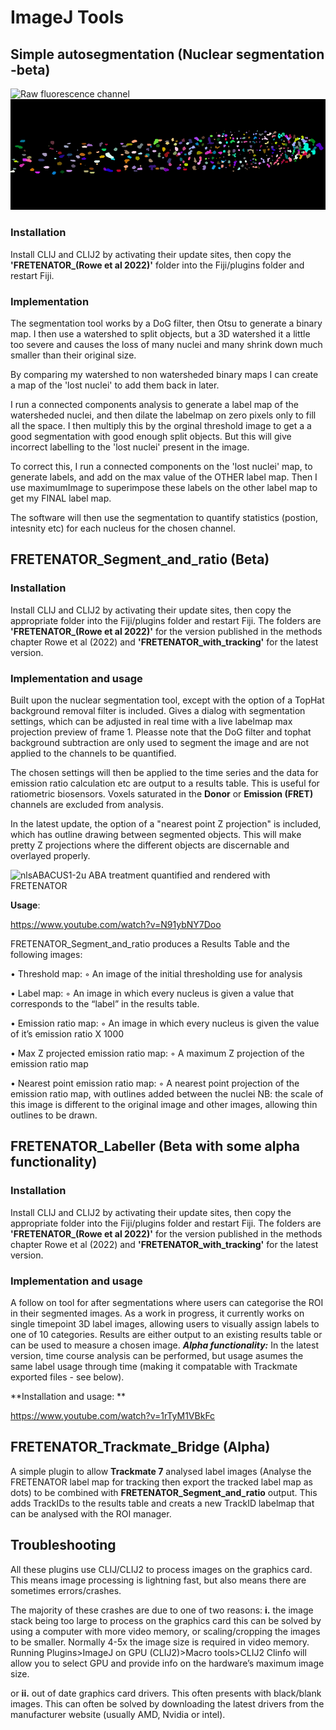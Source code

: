 # ImageJ Tools


## **Simple autosegmentation (Nuclear segmentation -beta)**


![Raw fluorescence channel](https://github.com/JimageJ/ImageJ-Tools/blob/master/images/fluorescence.gif)
![Segmented label map](https://github.com/JimageJ/ImageJ-Tools/blob/master/images/labelmap.gif)



### **Installation**

Install CLIJ and CLIJ2 by activating their update sites, then copy the **'FRETENATOR_(Rowe et al 2022)'** folder into the Fiji/plugins folder and restart Fiji.

### Implementation

The segmentation tool works by a DoG filter, then Otsu to generate a binary map. I then use a watershed to split objects, but a 3D watershed it a little too severe and causes the loss of many nuclei and many shrink down much smaller than their original size. 

By comparing my watershed to non watersheded binary maps I can create a map of the 'lost nuclei' to add them back in later.

I run a connected components analysis to generate a label map of the watersheded nuclei, and then dilate the labelmap on zero pixels only to fill all the space. I then multiply this by the orginal threshold image to get a a good segmentation with good enough split objects. But this will give incorrect labelling to the 'lost nuclei' present in the image.

To correct this, I run a connected components on the 'lost nuclei' map, to generate  labels, and add on the max value of the OTHER label map. Then I use maximumImage to superimpose these labels on the other label map to get my FINAL label map.

The software will then use the segmentation to quantify statistics (postion, intesnity etc) for each nucleus for the chosen channel.




## **FRETENATOR_Segment_and_ratio (Beta)**

### **Installation**

Install CLIJ and CLIJ2 by activating their update sites, then copy the appropriate folder into the Fiji/plugins folder and restart Fiji. The folders are **'FRETENATOR_(Rowe et al 2022)'** for the version published in the methods chapter Rowe et al (2022) and **'FRETENATOR_with_tracking'**  for the latest version.

### Implementation and usage

Built upon the nuclear segmentation tool, except with the option of a TopHat background removal filter is included. Gives a dialog with segmentation settings, which can be adjusted in real time with a live labelmap max projection preview of frame 1. Pleasse note that the DoG filter and tophat background subtraction are only used to segment the image and are not applied to the channels to be quantified.

The chosen settings will then be applied to the time series and the data for emission ratio calculation etc are output to a results table. This is useful for ratiometric biosensors. Voxels saturated in the **Donor** or **Emission (FRET)** channels are excluded from analysis.

In the latest update, the option of a "nearest point Z projection" is included, which has outline drawing between segmented objects. This will make pretty Z projections where the different objects are discernable and overlayed properly.

![nlsABACUS1-2u ABA treatment quantified and rendered with FRETENATOR](https://github.com/JimageJ/ImageJTools/blob/master/images/Nearest%20point%20emission%20ratios%20of%201-2%20concatenated%20drift%20corrected.gif)


**Usage**:

https://www.youtube.com/watch?v=N91ybNY7Doo


FRETENATOR_Segment_and_ratio produces a Results Table and the following images:

• Threshold map:    ◦ An image of the initial thresholding use for analysis

• Label map:    ◦ An image in which every nucleus is given a value that corresponds to the “label” in the results table.

• Emission ratio map:    ◦ An image in which every nucleus is given the value of it’s emission ratio X 1000

• Max Z projected emission ratio map:    ◦ A maximum Z projection of the emission ratio map

• Nearest point emission ratio map:    ◦ A nearest point projection of the emission ratio map, with outlines added between the nuclei NB: the scale of this image is different to the original image and other images, allowing thin outlines to be drawn.
        

## **FRETENATOR_Labeller (Beta with some alpha functionality)**

### **Installation**
Install CLIJ and CLIJ2 by activating their update sites, then copy the appropriate folder into the Fiji/plugins folder and restart Fiji. The folders are **'FRETENATOR_(Rowe et al 2022)'** for the version published in the methods chapter Rowe et al (2022) and **'FRETENATOR_with_tracking'**  for the latest version.

### Implementation and usage

A follow on tool for after segmentations where users can categorise the ROI in their segmented images. As a work in progress, it currently works on single timepoint 3D label images, allowing users to visually assign labels to one of 10 categories. Results are either output to an existing results table or can be used to measure a chosen image. ***Alpha functionality:*** In the latest version, time course analysis can be performed, but usage asumes the same label usage through time (making it compatable with Trackmate exported files - see below).

**Installation and usage:
**

https://www.youtube.com/watch?v=1rTyM1VBkFc

## **FRETENATOR_Trackmate_Bridge (Alpha)**

A simple plugin to allow **Trackmate 7** analysed label images (Analyse the FRETENATOR label map for tracking then export the tracked label map as dots) to be combined with **FRETENATOR_Segment_and_ratio** output. This adds TrackIDs to the results table and creats a new TrackID labelmap that can be analysed with the ROI manager.



## **Troubleshooting**

All these plugins use CLIJ/CLIJ2 to process images on the graphics card. This means image processing is lightning fast, but also means there are sometimes errors/crashes.

The majority of these crashes are due to one of two reasons:
**i.** the image stack being too large to process on the graphics card this can be solved by using a computer with more video memory, or scaling/cropping the images to be smaller. Normally 4-5x the image size is required in video memory. Running Plugins>ImageJ on GPU (CLIJ2)>Macro tools>CLIJ2 Clinfo will allow you to select GPU and provide info on the hardware’s maximum image size.

or **ii.** out of date graphics card drivers. This often presents with black/blank images. This can often be solved by downloading the latest drivers from the manufacturer website (usually AMD, Nvidia or intel). 
